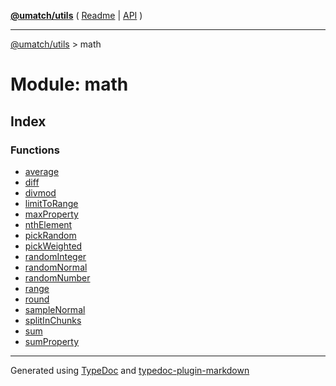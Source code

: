 [**@umatch/utils**](../README.md) ( [Readme](../README.md) \| [API](../API.md) )

---

[@umatch/utils](../API.md) > math

# Module: math

## Index

### Functions

- [average](functions/function.average.md)
- [diff](functions/function.diff.md)
- [divmod](functions/function.divmod.md)
- [limitToRange](functions/function.limitToRange.md)
- [maxProperty](functions/function.maxProperty.md)
- [nthElement](functions/function.nthElement.md)
- [pickRandom](functions/function.pickRandom.md)
- [pickWeighted](functions/function.pickWeighted.md)
- [randomInteger](functions/function.randomInteger.md)
- [randomNormal](functions/function.randomNormal.md)
- [randomNumber](functions/function.randomNumber.md)
- [range](functions/function.range.md)
- [round](functions/function.round.md)
- [sampleNormal](functions/function.sampleNormal.md)
- [splitInChunks](functions/function.splitInChunks.md)
- [sum](functions/function.sum.md)
- [sumProperty](functions/function.sumProperty.md)

---

Generated using [TypeDoc](https://typedoc.org/) and [typedoc-plugin-markdown](https://www.npmjs.com/package/typedoc-plugin-markdown)
